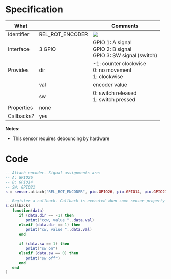 # Specification

| What         |                 | Comments                   |
|--------------|-----------------|----------------------------|
| Identifier   | REL_ROT_ENCODER | ![](http://git.whitecatboard.org/encoder.png)|
| Interface    | 3 GPIO          | GPIO 1: A signal<br/>GPIO 2: B signal<br/>GPIO 3: SW signal (switch)|
| Provides     | dir             | -1: counter clockwise<br/>0: no movement<br/>1: clockwise|
|              | val             | encoder value              |
|              | sw              | 0: switch released<br/>1: switch pressed|
| Properties   | none            |                            |
| Callbacks?   | yes             | |

**Notes:**

  * This sensor requires debouncing by hardware

# Code

```lua
-- Attach encoder. Signal assignments are:
-- A: GPIO26
-- B: GPIO14
-- SW: GPIO21
s = sensor.attach("REL_ROT_ENCODER", pio.GPIO26, pio.GPIO14, pio.GPIO21)

-- Register a callback. Callback is executed when some sensor property changes.
s:callback(
   function(data)
      if (data.dir == -1) then
         print("ccw, value "..data.val)
      elseif (data.dir == 1) then
         print("cw, value "..data.val)
      end
      
      if (data.sw == 1) then
         print("sw on")
      elseif (data.sw == 0) then
         print("sw off")
      end
   end
)
```